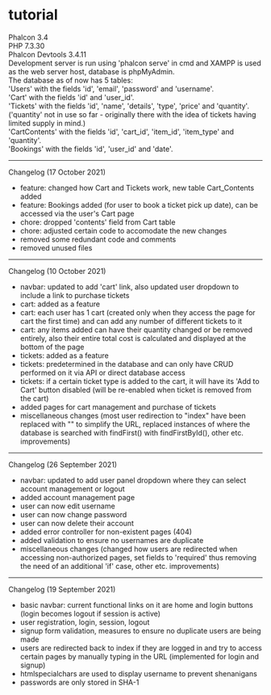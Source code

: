 # tutorial

Phalcon 3.4  
PHP 7.3.30  
Phalcon Devtools 3.4.11  
Development server is run using 'phalcon serve' in cmd and XAMPP is used as the web server host, database is phpMyAdmin.  
The database as of now has 5 tables:  
'Users' with the fields 'id', 'email', 'password' and 'username'.  
'Cart' with the fields 'id' and 'user_id'.  
'Tickets' with the fields 'id', 'name', 'details', 'type', 'price' and 'quantity'. ('quantity' not in use so far - originally there with the idea of tickets having limited supply in mind.)  
'CartContents' with the fields 'id', 'cart_id', 'item_id', 'item_type' and 'quantity'.  
'Bookings' with the fields 'id', 'user_id' and 'date'.  

- - - - -

Changelog (17 October 2021)
- feature: changed how Cart and Tickets work, new table Cart_Contents added
- feature: Bookings added (for user to book a ticket pick up date), can be accessed via the user's Cart page
- chore: dropped 'contents' field from Cart table
- chore: adjusted certain code to accomodate the new changes
- removed some redundant code and comments
- removed unused files

- - - - -

Changelog (10 October 2021)
- navbar: updated to add 'cart' link, also updated user dropdown to include a link to purchase tickets
- cart: added as a feature 
- cart: each user has 1 cart (created only when they access the page for cart the first time) and can add any number of different tickets to it
- cart: any items added can have their quantity changed or be removed entirely, also their entire total cost is calculated and displayed at the bottom of the page
- tickets: added as a feature
- tickets: predetermined in the database and can only have CRUD performed on it via API or direct database access
- tickets: if a certain ticket type is added to the cart, it will have its 'Add to Cart' button disabled (will be re-enabled when ticket is removed from the cart)
- added pages for cart management and purchase of tickets
- miscellaneous changes (most user redirection to "index" have been replaced with "" to simplify the URL, replaced instances of where the database is searched with findFirst() with findFirstById(), other etc. improvements)

- - - - -

Changelog (26 September 2021)
- navbar: updated to add user panel dropdown where they can select account management or logout
- added account management page
- user can now edit username
- user can now change password
- user can now delete their account
- added error controller for non-existent pages (404)
- added validation to ensure no usernames are duplicate
- miscellaneous changes (changed how users are redirected when accessing non-authorized pages, set fields to 'required' thus removing the need of an additional 'if' case, other etc. improvements)

- - - - -

Changelog (19 September 2021)
- basic navbar: current functional links on it are home and login buttons (login becomes logout if session is active)
- user registration, login, session, logout
- signup form validation, measures to ensure no duplicate users are being made
- users are redirected back to index if they are logged in and try to access certain pages by manually typing in the URL (implemented for login and signup)
- htmlspecialchars are used to display username to prevent shenanigans
- passwords are only stored in SHA-1
